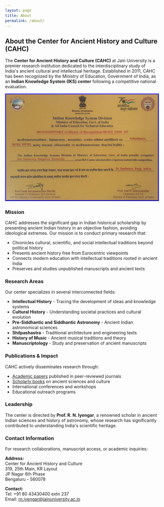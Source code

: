 ```yaml
---
layout: page
title: About
permalink: /about/
---
```


## About the Center for Ancient History and Culture (CAHC)

The **Center for Ancient History and Culture (CAHC)** at Jain University is a premier research institution dedicated to the interdisciplinary study of India's ancient cultural and intellectual heritage. Established in 2011, CAHC has been recognized by the Ministry of Education, Government of India, as an **Indian Knowledge System (IKS) center** following a competitive national evaluation.

![IKS Certificate](assets/cahc-iks-cert.jpg)

### Mission

CAHC addresses the significant gap in Indian historical scholarship by presenting ancient Indian history in an objective fashion, avoiding ideological extremes. Our mission is to conduct primary research that:

- Chronicles cultural, scientific, and social intellectual traditions beyond political history
- Presents ancient history free from Eurocentric viewpoints  
- Connects modern education with intellectual traditions rooted in ancient India
- Preserves and studies unpublished manuscripts and ancient texts

### Research Areas

Our center specializes in several interconnected fields:

- **Intellectual History** - Tracing the development of ideas and knowledge systems
- **Cultural History** - Understanding societal practices and cultural evolution
- **Pre-Siddhantic and Siddhantic Astronomy** - Ancient Indian astronomical sciences
- **Shilpashastra** - Traditional architecture and engineering texts
- **History of Music** - Ancient musical traditions and theory
- **Manuscriptology** - Study and preservation of ancient manuscripts

### Publications & Impact

CAHC actively disseminates research through:
- [Academic papers](/papers) published in peer-reviewed journals
- [Scholarly books](/books) on ancient sciences and culture
- International conferences and workshops
- Educational outreach programs

### Leadership

The center is directed by **Prof. R. N. Iyengar**, a renowned scholar in ancient Indian sciences and history of astronomy, whose research has significantly contributed to understanding India's scientific heritage.

### Contact Information

For research collaborations, manuscript access, or academic inquiries:

**Address:**  
Center for Ancient History and Culture  
319, 25th Main, KR Layout  
JP Nagar 6th Phase  
Bengaluru - 560078  

**Contact:**  
Tel: +91 80 43430400 extn 237  
Email: [rn.iyengar@jainuniversity.ac.in](mailto:rn.iyengar@jainuniversity.ac.in?subject=CAHC%20Inquiry)
